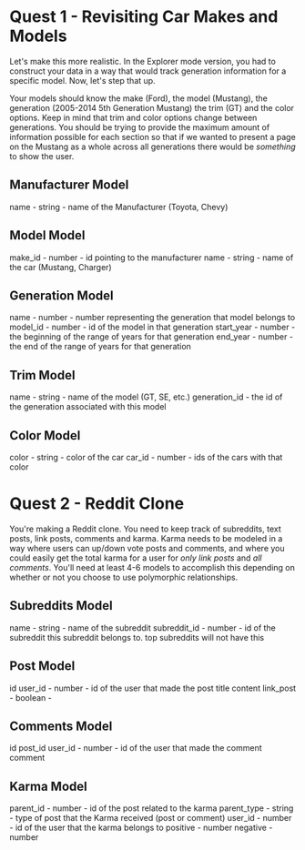 # Quest 1 - Revisiting Car Makes and Models

Let's make this more realistic. In the Explorer mode version, you had to construct your data in a way that would track generation information for a specific model. Now, let's step that up.

Your models should know the make (Ford), the model (Mustang), the generation (2005-2014 5th Generation Mustang) the trim (GT) and the color options. Keep in mind that trim and color options change between generations. You should be trying to provide the maximum amount of information possible for each section so that if we wanted to present a page on the Mustang as a whole across all generations there would be _something_ to show the user.

## Manufacturer Model
name - string - name of the Manufacturer (Toyota, Chevy)

## Model Model
make_id - number - id pointing to the manufacturer
name - string - name of the car (Mustang, Charger)

## Generation Model
name - number - number representing the generation that model belongs to
model_id - number - id of the model in that generation
start_year - number - the beginning of the range of years for that generation
end_year - number - the end of the range of years for that generation

## Trim Model
name - string - name of the model (GT, SE, etc.)
generation_id - the id of the generation associated with this model

## Color Model
color - string - color of the car
car_id - number - ids of the cars with that color



# Quest 2 - Reddit Clone

You're making a Reddit clone. You need to keep track of subreddits, text posts, link posts, comments and karma. Karma needs to be modeled in a way where users can up/down vote posts and comments, and where you could easily get the total karma for a user for _only link posts_ and _all comments_. You'll need at least 4-6 models to accomplish this depending on whether or not you choose to use polymorphic relationships.

## Subreddits Model
name - string - name of the subreddit
subreddit_id - number - id of the subreddit this subreddit belongs to.  top subreddits will not have this

## Post Model
id
user_id - number - id of the user that made the post
title
content
link_post - boolean -

## Comments Model
id
post_id
user_id - number - id of the user that made the comment
comment

## Karma Model
parent_id - number - id of the post related to the karma
parent_type - string - type of post that the Karma received (post or comment)
user_id - number - id of the user that the karma belongs to
positive - number
negative - number
